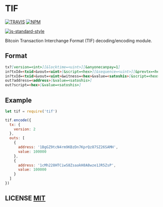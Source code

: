 # TIF

[![TRAVIS](https://secure.travis-ci.org/bitcoinjs/tif.png)](http://travis-ci.org/bitcoinjs/tif)
[![NPM](http://img.shields.io/npm/v/tif.svg)](https://www.npmjs.org/package/tif)

[![js-standard-style](https://cdn.rawgit.com/feross/standard/master/badge.svg)](https://github.com/feross/standard)

Bitcoin Transaction Interchange Format (TIF) decoding/encoding module.


## Format

``` markdown
tx?[version=<int>][&locktime=<uint>][&anyonecanpay=1]
in?txId=<txid>&vout=<uint>[&script=<hex>][&sequence=<uint>][&prevtx=<hex>]
in?txId=<txid>&vout=<uint>&witness=<hex>&value=<satoshis>[&script=<hex>][&sequence=<uint>]
out?address=<address>[&value=<satoshis>]
out?script=<hex>[&value=<satoshis>]
```


## Example

``` javascript
let tif = require('tif')

tif.encode({
  tx: {
    version: 2
  },
  outs: [
    {
      address: '1BgGZ9tcN4rm9KBzDn7KprQz87SZ26SAMH',
      value: 100000
    },
    {
      address: '1cMh228HTCiwS8ZsaakH8A8wze1JR5ZsP',
      value: 100000
    }
  ]
})
```

## LICENSE [MIT](LICENSE)
